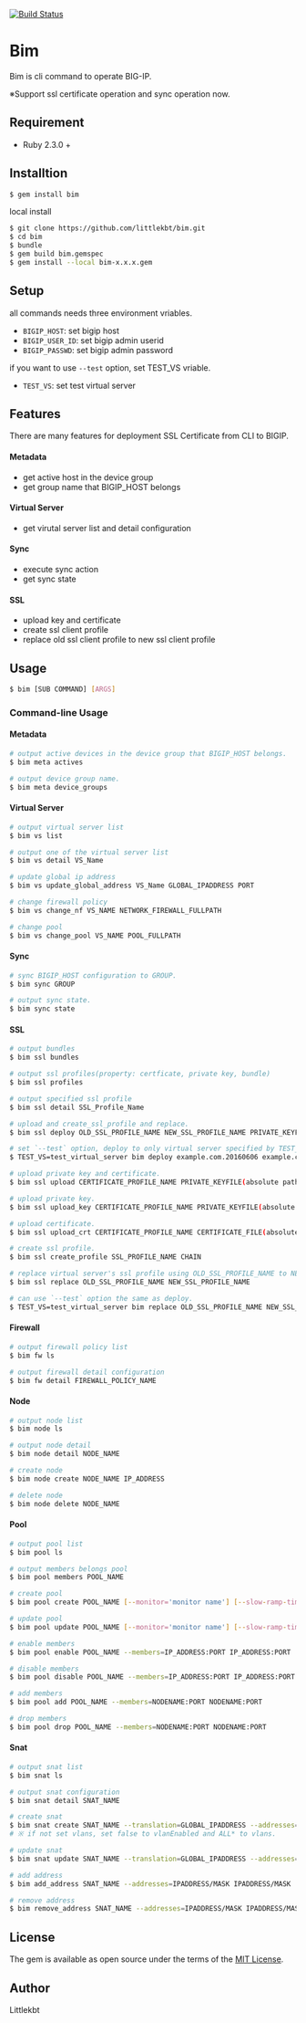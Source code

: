 [![Build Status](https://travis-ci.org/littlekbt/bim.svg?branch=master)](https://travis-ci.org/littlekbt/bim)

# Bim

Bim is cli command to operate BIG-IP.  

※Support ssl certificate operation and sync operation now.

## Requirement
- Ruby 2.3.0 +

## Installtion

```sh
$ gem install bim
```

local install
```sh
$ git clone https://github.com/littlekbt/bim.git
$ cd bim
$ bundle
$ gem build bim.gemspec
$ gem install --local bim-x.x.x.gem
```

## Setup
all commands needs three environment vriables.

- `BIGIP_HOST`: set bigip host
- `BIGIP_USER_ID`: set bigip admin userid
- `BIGIP_PASSWD`: set bigip admin password

if you want to use `--test` option, set TEST_VS vriable.
- `TEST_VS`: set test virtual server

## Features
There are many features for deployment SSL Certificate from CLI to BIGIP.

#### Metadata
- get active host in the device group  
- get group name that BIGIP_HOST belongs

#### Virtual Server
- get virutal server list and detail configuration

#### Sync
- execute sync action  
- get sync state

#### SSL
- upload key and certificate  
- create ssl client profile  
- replace old ssl client profile to new ssl client profile

## Usage

```sh
$ bim [SUB COMMAND] [ARGS]
```
### Command-line Usage

#### Metadata

```sh
# output active devices in the device group that BIGIP_HOST belongs.
$ bim meta actives

# output device group name.
$ bim meta device_groups
```

#### Virtual Server

```sh
# output virtual server list
$ bim vs list

# output one of the virtual server list
$ bim vs detail VS_Name

# update global ip address
$ bim vs update_global_address VS_Name GLOBAL_IPADDRESS PORT

# change firewall policy 
$ bim vs change_nf VS_NAME NETWORK_FIREWALL_FULLPATH

# change pool
$ bim vs change_pool VS_NAME POOL_FULLPATH
```

#### Sync

```sh
# sync BIGIP_HOST configuration to GROUP.
$ bim sync GROUP

# output sync state.  
$ bim sync state
```

#### SSL

```sh
# output bundles
$ bim ssl bundles

# output ssl profiles(property: certficate, private key, bundle)
$ bim ssl profiles

# output specified ssl profile
$ bim ssl detail SSL_Profile_Name

# upload and create_ssl_profile and replace.
$ bim ssl deploy OLD_SSL_PROFILE_NAME NEW_SSL_PROFILE_NAME PRIVATE_KEYFILE CERTIFICATE_FILE CHAIN

# set `--test` option, deploy to only virtual server specified by TEST_VS environment vriable.
$ TEST_VS=test_virtual_server bim deploy example.com.20160606 example.com.20170606 /path/to/example.com.key.20170606 /path/to/example.com.crt.20170606 chain --test

# upload private key and certificate.
$ bim ssl upload CERTIFICATE_PROFILE_NAME PRIVATE_KEYFILE(absolute path) CERTIFICATE_FILE(absolute path)

# upload private key.
$ bim ssl upload_key CERTIFICATE_PROFILE_NAME PRIVATE_KEYFILE(absolute path)

# upload certificate.
$ bim ssl upload_crt CERTIFICATE_PROFILE_NAME CERTIFICATE_FILE(absolute path)

# create ssl profile.
$ bim ssl create_profile SSL_PROFILE_NAME CHAIN

# replace virtual server's ssl profile using OLD_SSL_PROFILE_NAME to NEW_SSL_PROFILE_NAME.
$ bim ssl replace OLD_SSL_PROFILE_NAME NEW_SSL_PROFILE_NAME

# can use `--test` option the same as deploy.
$ TEST_VS=test_virtual_server bim replace OLD_SSL_PROFILE_NAME NEW_SSL_PROFILE_NAME --test
```

#### Firewall

```sh
# output firewall policy list
$ bim fw ls

# output firewall detail configuration
$ bim fw detail FIREWALL_POLICY_NAME
```

#### Node

```sh
# output node list
$ bim node ls

# output node detail
$ bim node detail NODE_NAME

# create node
$ bim node create NODE_NAME IP_ADDRESS

# delete node
$ bim node delete NODE_NAME
```

#### Pool

```sh
# output pool list
$ bim pool ls

# output members belongs pool
$ bim pool members POOL_NAME

# create pool
$ bim pool create POOL_NAME [--monitor='monitor name'] [--slow-ramp-time=interger] [--members='[{"name": "NodeName:PORT", "address": "NodeAddress"}, {"name": "NodeName:PORT", "address": "NodeAddress"}]']

# update pool
$ bim pool update POOL_NAME [--monitor='monitor name'] [--slow-ramp-time=interger] [--members='[{"name": "NodeName:PORT", "address": "NodeAddress"}, {"name": "NodeName:PORT", "address": "NodeAddress"}]']

# enable members 
$ bim pool enable POOL_NAME --members=IP_ADDRESS:PORT IP_ADDRESS:PORT

# disable members 
$ bim pool disable POOL_NAME --members=IP_ADDRESS:PORT IP_ADDRESS:PORT

# add members
$ bim pool add POOL_NAME --members=NODENAME:PORT NODENAME:PORT

# drop members
$ bim pool drop POOL_NAME --members=NODENAME:PORT NODENAME:PORT
```

#### Snat

```sh
# output snat list
$ bim snat ls

# output snat configuration
$ bim snat detail SNAT_NAME

# create snat
$ bim snat create SNAT_NAME --translation=GLOBAL_IPADDRESS --addresses=IPADDRESS/MASK IPADDRESS/MASK --vlans=VLAN1 VLAN2
# ※ if not set vlans, set false to vlanEnabled and ALL* to vlans.

# update snat
$ bim snat update SNAT_NAME --translation=GLOBAL_IPADDRESS --addresses=IPADDRESS/MASK IPADDRESS/MASK --vlans=VLAN1 VLAN2

# add address
$ bim add_address SNAT_NAME --addresses=IPADDRESS/MASK IPADDRESS/MASK

# remove address
$ bim remove_address SNAT_NAME --addresses=IPADDRESS/MASK IPADDRESS/MASK
```

## License

The gem is available as open source under the terms of the [MIT License](http://opensource.org/licenses/MIT).

## Author
Littlekbt
